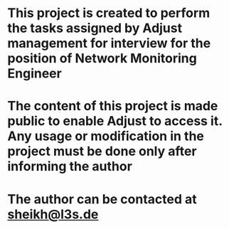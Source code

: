 # This project is created to perform the tasks assigned by Adjust management for interview for the position of Network Monitoring Engineer
# The content of this project is made public to enable Adjust to access it. Any usage or modification in the project must be done only after informing the author
# The author can be contacted at sheikh@l3s.de
